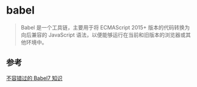 # babel

> Babel 是一个工具链，主要用于将 ECMAScript 2015+ 版本的代码转换为向后兼容的 JavaScript 语法，以便能够运行在当前和旧版本的浏览器或其他环境中。

## 参考

[不容错过的 Babel7 知识](https://juejin.cn/post/6844904008679686152)